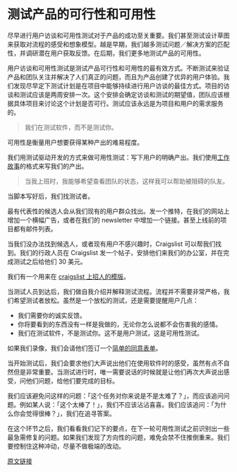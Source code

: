 # 测试产品的可行性和可用性

尽早进行用户访谈和可用性测试对于产品的成功至关重要。我们甚至测试设计草图来获取对流程的感受和想象模型。越是早期，我们越多测试问题／解决方案的匹配性，并调研潜在用户获取反馈。在后期，我们更多地测试产品的可用性。

用户访谈和可用性测试是测试产品可行性和可用性的最有效方式。不断测试来验证产品和团队关注并解决了人们真正的问题，而且为产品创建了优异的用户体验。我们发现尽早定下测试计划是在项目中能够持续进行用户访谈的最佳方式。项目的访谈和测试应该是两周安排一次。这个安排会确定访谈和测试的期望值，团队应该根据具体项目来讨论这个计划是否可行。测试应该永远是为项目和用户的需求服务的。

> 我们在测试软件，而不是测试你。

可用性是衡量用户想要获得某种产出的难易程度。

我们用测试驱动开发的方式来做可用性测试：写下用户的明确产出。我们使用[工作故事](http://blog.intercom.io/using-job-stories-design-features-ui-ux/)的格式来写我们的产出。

> 当我上班时，我能够希望查看团队的状态，这样我可以帮助被阻碍的队友。

当脚本写好后，我们找测试者。

最有代表性的候选人会从我们现有的用户群众找出。发一个推特，在我们的网站上增加一个横幅广告，或者在我们的 newsletter 中增加一个链接。甚至上线前的项目都有邮件列表。

当我们没办法找到候选人，或者现有用户不感兴趣时，Craigslist 可以帮我们找到。我们的行政人员在 Craigslist 发一个帖子，安排他们来我们的办公室，并在完成测试之后给他们 30 美元。

我们有一个用来在 [craigslist 上招人的模版](https://gist.github.com/croaky/1a1ff3902b4321984b0b)。

当测试人员到达后，我们做自我介绍并解释测试流程。流程并不需要非常严格，我们希望测试者放松。虽然是一个放松的测试，还是需要提醒用户几点：

- 我们需要你的诚实反馈。
- 你将要看到的东西没有一样是我做的，无论你怎么说都不会伤害我的感情。
- 我们在测试软件，不是测试你。这不是用户测试，这是可用性测试。

如果我们录像，我们会请他们签订一个[简单的同意表单](https://gist.github.com/croaky/bf97025689b019293f78)。

当开始测试后，我们会要求他们大声说出他们在使用软件时的感受，虽然有点不自然但是非常重要。当测试进行时，唯一需要说话的时候就是让他们再次大声说出感受，问他们问题，给他们要完成的目标。

我们应该避免问这样的问题：「这个任务对你来说是不是太难了？」，而应该追问问题。例如某人说：「这个太棒了！」，我们不应该沾沾喜喜。我们应该追问：「为什么你会觉得很棒？」，我们在追寻答案。

在这个环节之后，我们看看我们记下的要点，在下一轮可用性测试之前识别出一些最急需修复的问题。如果我们发现了方向性的问题，难免会禁不住推倒重来。我们要控制住这种冲动，尽量不做极端的改动。

[原文链接](https://thoughtbot.com/playbook/designing/test-product-viability-and-usability)
